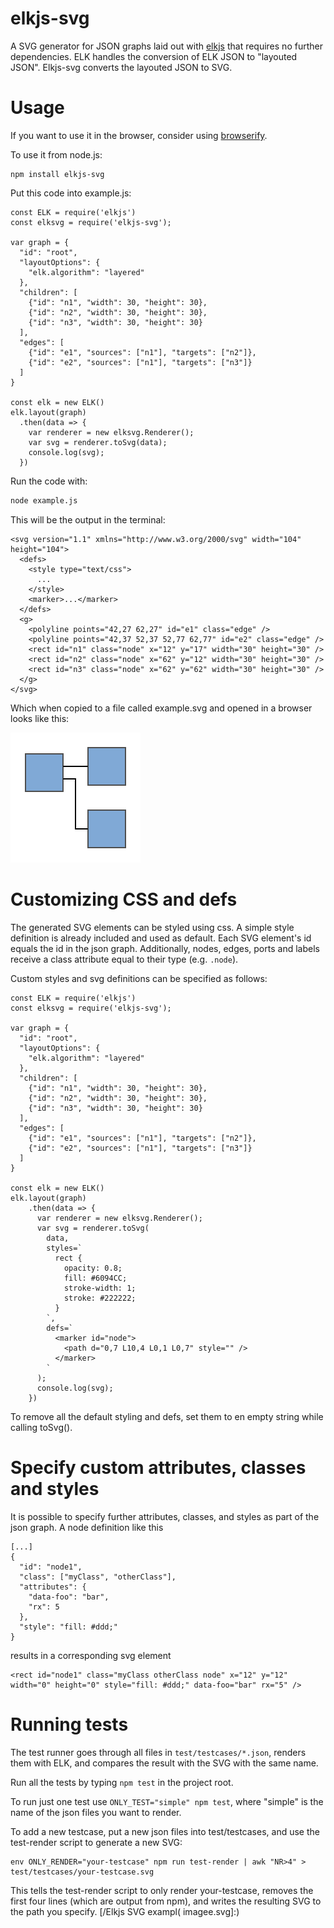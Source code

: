elkjs-svg
=== 

A SVG generator for JSON graphs laid out with [elkjs](https://github.com/kieler/elkjs) that requires no further dependencies. ELK handles the conversion of ELK JSON to "layouted JSON". Elkjs-svg converts the layouted JSON to SVG.

Usage 
===

If you want to use it in the browser, consider using [browserify](browserify.org). 

To use it from node.js:

```
npm install elkjs-svg
```

Put this code into example.js:

```
const ELK = require('elkjs')
const elksvg = require('elkjs-svg');

var graph = {
  "id": "root",
  "layoutOptions": {
    "elk.algorithm": "layered"
  },
  "children": [
    {"id": "n1", "width": 30, "height": 30},
    {"id": "n2", "width": 30, "height": 30},
    {"id": "n3", "width": 30, "height": 30}
  ],
  "edges": [
    {"id": "e1", "sources": ["n1"], "targets": ["n2"]},
    {"id": "e2", "sources": ["n1"], "targets": ["n3"]}
  ]
}

const elk = new ELK()
elk.layout(graph)
  .then(data => {
    var renderer = new elksvg.Renderer();
    var svg = renderer.toSvg(data);
    console.log(svg);
  })
```

Run the code with:

```bash
node example.js
```

This will be the output in the terminal:

```
<svg version="1.1" xmlns="http://www.w3.org/2000/svg" width="104" height="104">
  <defs>
    <style type="text/css">
      ...
    </style>
    <marker>...</marker>
  </defs>
  <g>
    <polyline points="42,27 62,27" id="e1" class="edge" />
    <polyline points="42,37 52,37 52,77 62,77" id="e2" class="edge" />
    <rect id="n1" class="node" x="12" y="17" width="30" height="30" />
    <rect id="n2" class="node" x="62" y="12" width="30" height="30" />
    <rect id="n3" class="node" x="62" y="62" width="30" height="30" />
  </g>
</svg>
```

Which when copied to a file called example.svg and opened in a browser looks like this:

![Elkjs SVG example image](/example.svg)

Customizing CSS and defs
===

The generated SVG elements can be styled using css. A simple style definition is already included and used as 
default. Each SVG element's id equals the id in the json graph. Additionally, nodes, edges, ports and labels 
receive a class attribute equal to their type (e.g. `.node`). 

Custom styles and svg definitions can be specified as follows:

```
const ELK = require('elkjs')
const elksvg = require('elkjs-svg');

var graph = {
  "id": "root",
  "layoutOptions": {
    "elk.algorithm": "layered"
  },
  "children": [
    {"id": "n1", "width": 30, "height": 30},
    {"id": "n2", "width": 30, "height": 30},
    {"id": "n3", "width": 30, "height": 30}
  ],
  "edges": [
    {"id": "e1", "sources": ["n1"], "targets": ["n2"]},
    {"id": "e2", "sources": ["n1"], "targets": ["n3"]}
  ]
}

const elk = new ELK()
elk.layout(graph)
    .then(data => {
      var renderer = new elksvg.Renderer();
      var svg = renderer.toSvg(
        data,
        styles=`
          rect {
            opacity: 0.8;
            fill: #6094CC;
            stroke-width: 1;
            stroke: #222222;
          }
        `, 
        defs=`
          <marker id="node">
            <path d="0,7 L10,4 L0,1 L0,7" style="" />
          </marker>
        `
      );
      console.log(svg);
    })
```

To remove all the default styling and defs, set them to en empty string while calling toSvg().

Specify custom attributes, classes and styles
===

It is possible to specify further attributes, classes, and styles 
as part of the json graph. A node definition like this
```
[...]
{
  "id": "node1",
  "class": ["myClass", "otherClass"],
  "attributes": {
    "data-foo": "bar",
    "rx": 5
  },
  "style": "fill: #ddd;"
}
```
results in a corresponding svg element 
```
<rect id="node1" class="myClass otherClass node" x="12" y="12" width="0" height="0" style="fill: #ddd;" data-foo="bar" rx="5" />
```

Running tests
===

The test runner goes through all files in `test/testcases/*.json`, renders them with ELK, and compares the result with the SVG with the same name.

Run all the tests by typing `npm test` in the project root. 

To run just one test use `ONLY_TEST="simple" npm test`, where "simple" is the name of the json files you want to render.

To add a new testcase, put a new json files into test/testcases, and use the test-render script to generate a new SVG:

```
env ONLY_RENDER="your-testcase" npm run test-render | awk "NR>4" > test/testcases/your-testcase.svg
```

This tells the test-render script to only render your-testcase, removes the first four lines (which are output from npm), and writes the resulting SVG to the path you specify.
[/Elkjs SVG exampl( imagee.svg]:)
